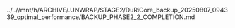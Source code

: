 ../..//mnt/h/ARCHIVE/.UNWRAP/STAGE2/DuRiCore_backup_20250807_094339_optimal_performance/BACKUP_PHASE2_2_COMPLETION.md